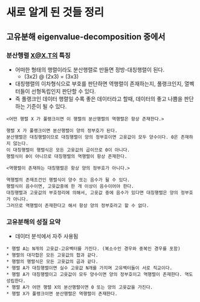 # 새로 알게 된 것들 정리

## 고유분해 eigenvalue-decomposition 중에서
### 분산행렬 X@X.T의 특징
- 어떠한 형태의 행렬이라도 분산행렬로 만들면 정방-대칭행렬이 된다.
  - (3x2) @ (2x3) = (3x3)
- 대칭행렬의 이차형식으로 부호를 판단하면 역행렬이 존재하는지, 풀랭크인지, 열벡터들이 선형독립인지 판단할 수 있다.
- 즉 풀랭크인 데이터 행렬일 수록 좋은 데이터라고 할때, 데이터의 좋고 나쁨을 판단하는 기준이 될 수 있다. 
```
<어떤 행렬 X 가 풀랭크이면 이 행렬의 분산행렬의 역행렬은 항상 존재한다.>

행렬 X 가 풀랭크이면 분산행렬이 양의 정부호가 된다. 
분산행렬은 대칭행렬이므로 대칭행렬이 양의 정부호이면 고윳값이 모두 양수이다. 0은 존재하지 않는다.
이 대칭행렬이 행렬식은 모든 고윳값의 곱이므로 0이 아니다.
행렬식이 0이 아니므로 대칭행렬의 역행렬이 항상 존재한다.
```
```
<역행렬이 존재하는 대칭행렬은 항상 양의 정부호가 아니다.>

역행렬의 존재조건인 행렬식이 양수 또는 음수가 될 수 있다.
행렬식이 음수이면, 고윳값중에 한 개 이상이 음수이어야 한다.
대칭행렬과 고윳값의 부호정리에 의해서, 고윳값 중에 음수가 있다면 대칭행렬은 양의 정부호가 아니다.
그러므로 역행렬이 존재한다고 해서 항상 양의 정부호라고 할 수 없다.
```

### 고유분해의 성질 요약
- 데이터 분석에서 자주 사용됨
```
* 행렬 A는 N개의 고윳값-고유벡터를 가진다. (복소수인 경우와 중복인 경우를 포함)
* 행렬의 대각합은 모든 고윳값의 합과 같다.
* 행렬의 행렬식은 모든 고윳값의 곱과 같다.
* 행렬 A가 대칭행렬이면 실수 고윳값 N개를 가지며 고유벡터들이 서로 직교이다.
* 행렬 A가 대칭행렬이고 고윳값이 모두 양수이면 양의 정부호이고 역행렬이 존재한다. 역도 성립한다.
* 행렬 A가 어떤 행렬 X의 분산행렬이면 0 또는 양의 고윳값을 가진다.
* 행렬 X가 풀랭크이면 분산행렬은 역행렬이 존재한다.
```
